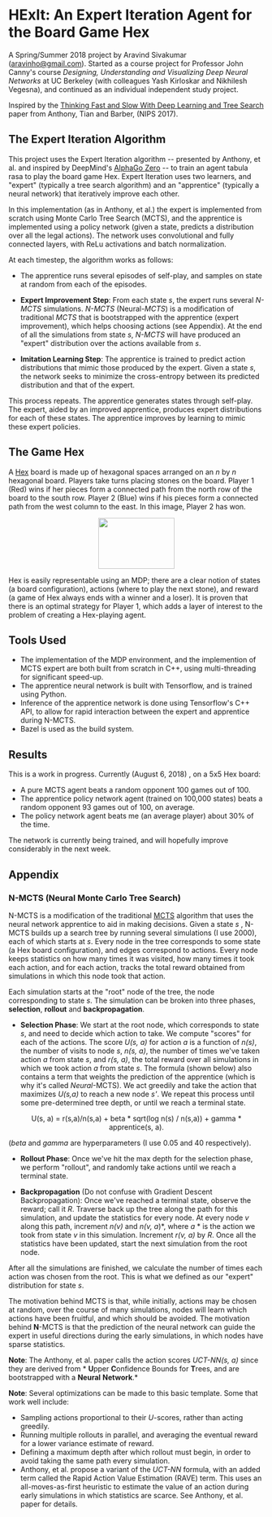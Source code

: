 # HExIt: An Expert Iteration Agent for the Board Game Hex
A Spring/Summer 2018 project by Aravind Sivakumar (aravinho@gmail.com).  Started as a course project for Professor John Canny's course *Designing, Understanding and Visualizing Deep Neural Networks* at UC Berkeley (with colleagues Yash Kirloskar and Nikhilesh Vegesna), and continued as an individual independent study project.

Inspired by the [Thinking Fast and Slow With Deep Learning and Tree Search](https://papers.nips.cc/paper/7120-thinking-fast-and-slow-with-deep-learning-and-tree-search)  paper from Anthony, Tian and Barber,  (NIPS 2017).


## The Expert Iteration Algorithm
This project uses the Expert Iteration algorithm -- presented by Anthony, et al. and inspired by DeepMind's [AlphaGo Zero](https://deepmind.com/blog/alphago-zero-learning-scratch/) -- to train an agent tabula rasa to play the board game Hex.  Expert Iteration uses two learners, and "expert" (typically a tree search algorithm) and an "apprentice" (typically a neural network) that iteratively improve each other.

In this implementation (as in Anthony, et al.) the expert is implemented from scratch using Monte Carlo Tree Search (MCTS), and the apprentice is implemented using a policy network (given a state, predicts a distribution over all the legal actions).  The network uses convolutional and fully connected layers, with ReLu activations and batch normalization. 

At each timestep, the algorithm works as follows:

* The apprentice runs several episodes of self-play, and samples on state at random from each of the episodes.

* **Expert Improvement Step**: From each state *s*, the expert runs several *N-MCTS* simulations.  *N-MCTS* (Neural-*MCTS*) is a modification of traditional *MCTS* that is bootstrapped with the apprentice (expert improvement), which helps choosing actions (see Appendix).  At the end of all the simulations from state *s*, *N-MCTS* will have produced an "expert" distribution over the actions available from *s*.

* **Imitation Learning Step**: The apprentice is trained to predict action distributions that mimic those produced by the expert.  Given a state *s*, the network seeks to minimize the cross-entropy between its predicted distribution and that of the expert.

This process repeats.  The apprentice generates states through self-play.  The expert, aided by an improved apprentice, produces expert distributions for each of these states.  The apprentice improves by learning to mimic these expert policies.

## The Game Hex


A [Hex](https://en.wikipedia.org/wiki/Hex_(board_game)) board is made up of hexagonal spaces arranged on an *n* by *n* hexagonal board.  Players take turns placing stones on the board.  Player 1 (Red) wins if her pieces form a connected path from the north row of the board to the south row.  Player 2 (Blue) wins if his pieces form a connected path from the west column to the east.  In this image, Player 2 has won.

<p align="center">
	<img src="http://www.krammer.nl/hex/wp-content/uploads/2014/11/Hex-bord-met-stenen.png" style="width:150px;height:100px;">
</p>

Hex is easily representable using an MDP; there are a clear notion of states (a board configuration), actions (where to play the next stone), and reward (a game of Hex always ends with a winner and a loser).  It is proven that there is an optimal strategy for Player 1, which adds a layer of interest to the problem of creating a Hex-playing agent.

## Tools Used
* The implementation of the MDP environment, and the implemention of MCTS expert are both built from scratch in C++, using multi-threading for significant speed-up.
* The apprentice neural network is built with Tensorflow, and is trained using Python.
* Inference of the apprentice network is done using Tensorflow's C++ API, to allow for rapid interaction between the expert and apprentice during N-MCTS.
* Bazel is used as the build system.


## Results
This is a work in progress.  Currently (August 6, 2018) , on a 5x5 Hex board:
* A pure MCTS agent beats a random opponent 100 games out of 100.
* The apprentice policy network agent (trained on 100,000 states) beats a random opponent 93 games out of 100, on average.
* The policy network agent beats me (an average player) about 30% of the time.

The network is currently being trained, and will hopefully improve considerably in the next week.


## Appendix
### N-MCTS (Neural Monte Carlo Tree Search)

N-MCTS is a modification of the traditional [MCTS](https://en.wikipedia.org/wiki/Monte_Carlo_tree_search) algorithm that uses the neural network apprentice to aid in making decisions.  Given a state *s* , N-MCTS builds up a search tree by running several simulations (I use 2000), each of which starts at *s*.  Every node in the tree corresponds to some state (a Hex board configuration), and edges correspond to actions.  Every node keeps statistics on how many times it was visited, how many times it took each action, and for each action, tracks the total reward obtained from simulations in which this node took that action. 

Each simulation starts at the "root" node of the tree, the node corresponding to state *s*.  The simulation can be broken into three phases, **selection**, **rollout** and **backpropagation**.

* **Selection Phase**: We start at the root node, which corresponds to state *s*, and need to decide which action to take.  We compute "scores" for each of the actions.  The score *U(s, a)* for action *a* is a function of *n(s)*, the number of visits to node *s*, *n(s, a)*, the number of times we've taken action *a* from state *s*, and *r(s, a)*, the total reward over all simulations in which we took action *a* from state *s*.  The formula (shown below) also contains a term that weights the prediction of the apprentice (which is why it's called *Neural*-MCTS).  We act greedily and take the action that maximizes *U(s,a)* to reach a new node *s'*.  We repeat this process until some pre-determined tree depth, or until we reach a terminal state.

<p align="center">
U(s, a) = r(s,a)/n(s,a)   +   beta * sqrt(log n(s) / n(s,a))   +    gamma * apprentice(s, a).
</p>

(*beta* and *gamma* are hyperparameters (I use 0.05 and 40 respectively).

* **Rollout Phase**: Once we've hit the max depth for the selection phase, we perform "rollout", and randomly take actions until we reach a terminal state.  

* **Backpropagation** (Do not confuse with Gradient Descent Backpropagation): Once we've reached a terminal state, observe the reward; call it *R*.  Traverse back up the tree along the path for this simulation, and update the statistics for every node.  At every node *v* along this path, increment *n(v)* and *n(v, a*)*, where *a* * is the action we took from state *v* in this simulation.  Increment *r(v, a)* by *R*.  Once all the statistics have been updated, start the next simulation from the root node.

After all the simulations are finished, we calculate the number of times each action was chosen from the root.  This is what we defined as our "expert" distribution for state *s*.

The motivation behind MCTS is that, while initially, actions may be chosen at random, over the course of many simulations, nodes will learn which actions have been fruitful, and which should be avoided.  The motivation behind **N**-MCTS is that the prediction of the neural network can guide the expert in useful directions during the early simulations, in which nodes have sparse statistics.

**Note**: The Anthony, et al. paper calls the action scores *UCT-NN(s, a)* since they are derived from * **U**pper **C**onfidence Bounds for **T**rees, and are bootstrapped with a **Neural** **Network**.*

**Note**: Several optimizations can be made to this basic template.  Some that work well include:
* Sampling actions proportional to their *U*-scores, rather than acting greedily.
* Running multiple rollouts in parallel, and averaging the eventual reward for a lower variance estimate of reward.
* Defining a maximum depth after which rollout must begin, in order to avoid taking the same path every simulation.
* Anthony, et al. propose a variant of the *UCT-NN* formula, with an added term called the Rapid Action Value Estimation (RAVE) term.  This uses an all-moves-as-first heuristic to estimate the value of an action during early simulations in which statistics are scarce.  See Anthony, et al. paper for details.


